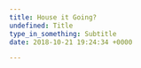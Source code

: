 ```yaml
---
title: House it Going?
undefined: Title
type_in_something: Subtitle
date: 2018-10-21 19:24:34 +0000

---
```

